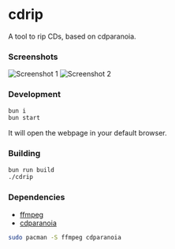 # cdrip

A tool to rip CDs, based on cdparanoia.

### Screenshots

![Screenshot 1](https://github.com/iiarchives/cdrip/blob/main/.github/screenshot_1.png?raw=true)
![Screenshot 2](https://github.com/iiarchives/cdrip/blob/main/.github/screenshot_2.png?raw=true)

### Development

```sh
bun i
bun start
```

It will open the webpage in your default browser.

### Building

```sh
bun run build
./cdrip
```

### Dependencies

- [ffmpeg](https://ffmpeg.org/)
- [cdparanoia](https://www.xiph.org/paranoia/)

```sh
sudo pacman -S ffmpeg cdparanoia
```
